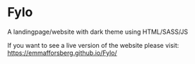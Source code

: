 # Fylo
A landingpage/website with dark theme using HTML/SASS/JS

If you want to see a live version of the website please visit: https://emmafforsberg.github.io/Fylo/

